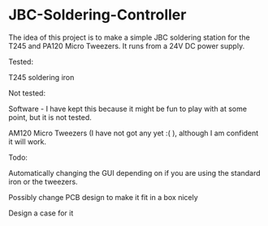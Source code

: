 # JBC-Soldering-Controller

The idea of this project is to make a simple JBC soldering station for the T245 and PA120 Micro Tweezers. It runs from a 24V DC power supply.

Tested:

T245 soldering iron


Not tested:

Software - I have kept this because it might be fun to play with at some point, but it is not tested.

AM120 Micro Tweezers (I have not got any yet :( ), although I am confident it will work.


Todo:

Automatically changing the GUI depending on if you are using the standard iron or the tweezers.

Possibly change PCB design to make it fit in a box nicely

Design a case for it